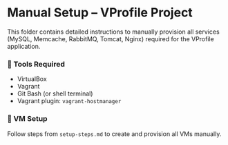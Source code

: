 # Manual Setup – VProfile Project

This folder contains detailed instructions to manually provision all services (MySQL, Memcache, RabbitMQ, Tomcat, Nginx) required for the VProfile application.

### 🔧 Tools Required
- VirtualBox
- Vagrant
- Git Bash (or shell terminal)
- Vagrant plugin: `vagrant-hostmanager`

### 📂 VM Setup
Follow steps from `setup-steps.md` to create and provision all VMs manually.
